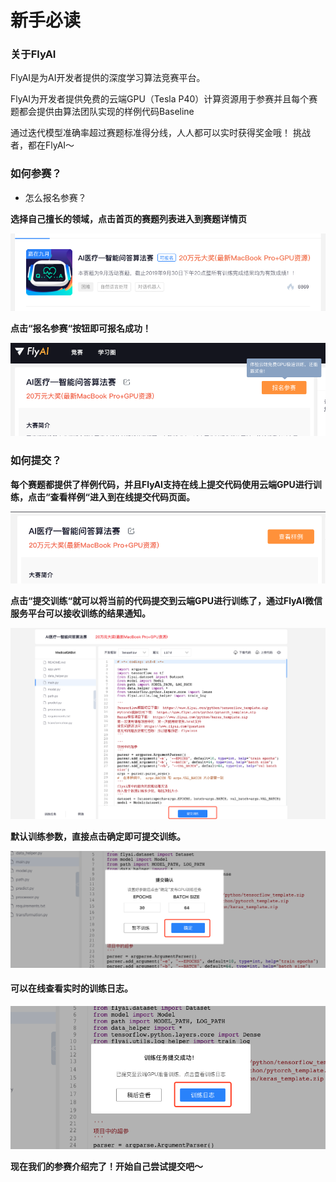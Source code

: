 # 新手必读

### 关于FlyAI

FlyAI是为AI开发者提供的深度学习算法竞赛平台。

FlyAI为开发者提供免费的云端GPU（Tesla P40）计算资源用于参赛并且每个赛题都会提供由算法团队实现的样例代码Baseline

通过迭代模型准确率超过赛题标准得分线，人人都可以实时获得奖金哦！ 挑战者，都在FlyAI～

### 如何参赛？

* 怎么报名参赛？

**选择自己擅长的领域，点击首页的赛题列表进入到赛题详情页**

![&#x9009;&#x62E9;&#x8D5B;&#x9898;&#x8FDB;&#x5165;&#x8BE6;&#x60C5;&#x9875;](.gitbook/assets/cha-kan-sai-ti.png)

**点击“报名参赛“按钮即可报名成功！**

![&#x8FDB;&#x884C;&#x62A5;&#x540D;](.gitbook/assets/bao-ming-can-sai.png)

### 如何提交？

**每个赛题都提供了样例代码，并且FlyAI支持在线上提交代码使用云端GPU进行训练，点击“查看样例“进入到在线提交代码页面。**

![&#x67E5;&#x770B;&#x8D5B;&#x9898;&#x7684;&#x6837;&#x4F8B;&#x4EE3;&#x7801;](.gitbook/assets/cha-kan-yang-li.png)

**点击“提交训练“就可以将当前的代码提交到云端GPU进行训练了，通过FlyAI微信服务平台可以接收训练的结果通知。**

![&#x63D0;&#x4EA4;&#x6837;&#x4F8B;&#x4EE3;&#x7801;&#x4F53;&#x9A8C;&#x6210;&#x7EE9;&#x7ED3;&#x679C;](.gitbook/assets/ti-jiao-xun-lian.png)

**默认训练参数，直接点击确定即可提交训练。**

![&#x9ED8;&#x8BA4;&#x8BAD;&#x7EC3;&#x53C2;&#x6570;&#xFF0C;&#x76F4;&#x63A5;&#x70B9;&#x51FB;&#x786E;&#x5B9A;&#x5373;&#x53EF;&#x63D0;&#x4EA4;&#x8BAD;&#x7EC3;](.gitbook/assets/que-ren-xun-lian.png)

#### 可以在线查看实时的训练日志。

![](.gitbook/assets/cha-kan-xun-lian-ri-zhi.png)

**现在我们的参赛介绍完了！开始自己尝试提交吧～**

